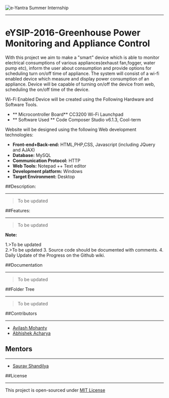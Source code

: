 ![e-Yantra Summer Internship](http://www.e-yantra.org/img/EyantraLogoLarge.png)
***
# eYSIP-2016-Greenhouse Power Monitoring and Appliance Control
With this project we aim to make a "smart" device which is able to monitor electrical consumptions of various appliances(exhaust fan,fogger, water pump etc), inform the user about consumption and provide options for scheduling turn on/off time of appliance. The system will consist of a wi-fi enabled device which measure and display power consumption of an appliance. Device will be capable of turning on/off the device from web, scheduling the on/off time of the device. 

Wi-Fi Enabled Device will be created using the Following Hardware and Software Tools.
* ** Microcontroller Board** CC3200 Wi-Fi Launchpad
* ** Software Used  ** Code Composer Studio v6.1.3, Cool-term 

Website will be designed using the following Web development technologies:
* **Front-end+Back-end:**  HTML,PHP,CSS, Javascript (including JQuery and AJAX)
* **Database:** MySQL
* **Communication Protocol:** HTTP
* **Web Tools:** Notepad ++ Text editor
* **Development platform:** Windows
* **Target Environment:** Desktop


##Description:
***
> To be updated 

##Features:
*** 
> To be updated

**Note:**

1.>To be updated  
2.>To be updated
3. Source code should be documented with comments.
4. Daily Update of the Progress on the Github wiki.

##Documentation
***
> To be updated

##Folder Tree
***
> To be updated

##Contributors
***
  * [Avilash Mohanty](https://github.com/Avilashm)
  * [Abhishek Acharya](https://github.com/abhi11796acharya)
  
## Mentors
***
  * [Saurav Shandilya](https://github.com/sauravshandilya)

##License
***
This project is open-sourced under [MIT License](http://opensource.org/licenses/MIT)
